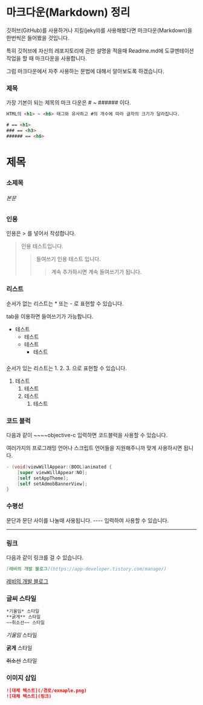 # 마크다운(Markdown) 정리

깃허브(GitHub)를 사용하거나 지킬(jekyll)를 사용해봤다면 마크다운(Markdown)을 한번씩은 들어봤을 것입니다.

특히 깃허브에 자신의 레포지토리에 관한 설명을 적을때 Readme.md에 도큐멘테이션 작업을 할 때 마크다운을 사용합니다.

그럼 마크다운에서 자주 사용하는 문법에 대해서 알아보도록 하겠습니다.

### 

### 

### 제목

가장 기본이 되는 제목의 마크 다운은 # ~ ###### 이다.

~~~~html
HTML의 <h1> ~ <h6> 태그와 유사하고 #의 개수에 따라 글자의 크기가 달라집니다.

# == <h1>
### == <h3>
###### == <h6>
~~~~

# 제목

### 소제목

###### 본문

###

###

### 인용

인용은 > 를 넣어서 작성합니다.

>인용 테스트입니다.
>
>> 들여쓰기 인용 테스트 입니다.
>>
>> > 계속 추가하시면 계속 들여쓰기가 됩니다.

###

###

### 리스트

순서가 없는 리스트는 * 또는 - 로 표현할 수 있습니다.

tab을 이용하면 들여쓰기가 가능합니다.

* 테스트
  * 테스트
  * 테스트
    * 테스트

###

순서가 있는 리스트는 1. 2. 3. 으로 표현할 수 있습니다.

1. 테스트
   1. 테스트
   2. 테스트
      1. 테스트

###

###

### 코드 블럭

다음과 같이 ~~~~objective-c 입력하면 코드블럭을 사용할 수 있습니다.

여러가지의 프로그래밍 언어나 스크립트 언어들을 지원해주니까 맞게 사용하시면 됩니다.

~~~~objective-c
- (void)viewWillAppear:(BOOL)animated {
    [super viewWillAppear:NO];
    [self setAppTheme];
    [self setAdmobBannerView];
}
~~~~

###

###

### 수평선

문단과 문단 사이를 나눌때 사용됩니다. ---- 입력하여 사용할 수 있습니다.

----

###

###

### 링크

다음과 같이 링크를 걸 수 있습니다. 

~~~~markdown
[레비의 개발 블로그](https://app-developer.tistory.com/manage/)
~~~~

[레비의 개발 블로그](http://app-developer.tistory.com/)

###

###

### 글씨 스타일

~~~~markdown
*기울임* 스타일
**굵게** 스타일
~~취소선~~ 스타일
~~~~

*기울임* 스타일 

**굵게** 스타일

~~취소선~~ 스타일

###

###

### 이미지 삽입

~~~~markdown
![대체 텍스트](/경로/exmaple.png)
![대체 텍스트](링크)
~~~~

